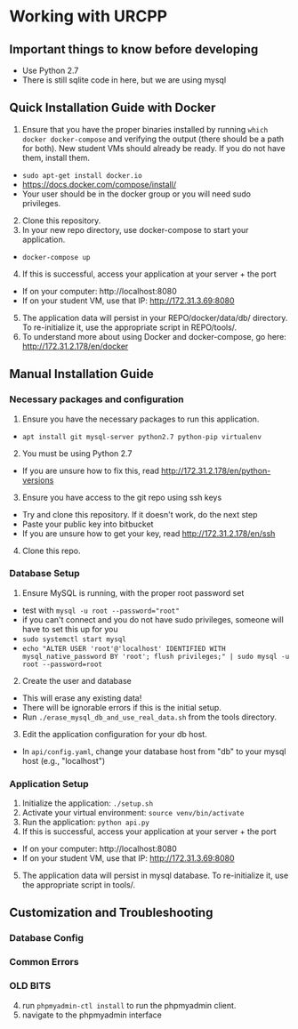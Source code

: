 # Working with URCPP

## Important things to know before developing

  - Use Python 2.7
  - There is still sqlite code in here, but we are using mysql

## Quick Installation Guide with Docker

1. Ensure that you have the proper binaries installed by running `which docker docker-compose` and verifying the output (there should be a path for both). New student VMs should already be ready. If you do not have them, install them.
  * `sudo apt-get install docker.io`
  * https://docs.docker.com/compose/install/
  * Your user should be in the docker group or you will need sudo privileges.
2. Clone this repository.
3. In your new repo directory, use docker-compose to start your application.
  * `docker-compose up`
4. If this is successful, access your application at your server + the port
  * If on your computer: http://localhost:8080
  * If on your student VM, use that IP: http://172.31.3.69:8080
5. The application data will persist in your REPO/docker/data/db/ directory. To re-initialize it, use the appropriate script in REPO/tools/.
6. To understand more about using Docker and docker-compose, go here: http://172.31.2.178/en/docker

## Manual Installation Guide

### Necessary packages and configuration
1. Ensure you have the necessary packages to run this application.
  * `apt install git mysql-server python2.7 python-pip virtualenv`
2. You must be using Python 2.7
  * If you are unsure how to fix this, read http://172.31.2.178/en/python-versions
3. Ensure you have access to the git repo using ssh keys
  * Try and clone this repository. If it doesn't work, do the next step
  * Paste your public key into bitbucket
  * If you are unsure how to get your key, read http://172.31.2.178/en/ssh
4. Clone this repo.

### Database Setup
1. Ensure MySQL is running, with the proper root password set
  * test with `mysql -u root --password="root"` 
  * if you can't connect and you do not have sudo privileges, someone will have to set this up for you
  * `sudo systemctl start mysql`
  * `echo "ALTER USER 'root'@'localhost' IDENTIFIED WITH mysql_native_password BY 'root'; flush privileges;" | sudo mysql -u root --password=root`
2. Create the user and database
  * This will erase any existing data!
  * There will be ignorable errors if this is the initial setup.
  * Run `./erase_mysql_db_and_use_real_data.sh` from the tools directory.
3. Edit the application configuration for your db host.
  * In `api/config.yaml`, change your database host from "db" to your mysql host (e.g., "localhost")

### Application Setup
1. Initialize the application: `./setup.sh`
2. Activate your virtual environment: `source venv/bin/activate`
3. Run the application: `python api.py`
4. If this is successful, access your application at your server + the port
  * If on your computer: http://localhost:8080
  * If on your student VM, use that IP: http://172.31.3.69:8080
5. The application data will persist in mysql database. To re-initialize it, use the appropriate script in tools/.

## Customization and Troubleshooting

### Database Config

### Common Errors


### OLD BITS 
4. run `phpmyadmin-ctl install` to run the phpmyadmin client.
5. navigate to the phpmyadmin interface

